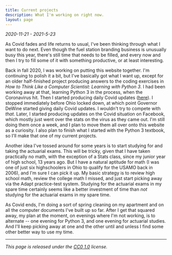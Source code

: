 ```yaml
---
title: Current projects
description: What I'm working on right now.
layout: page
---
```


*2020-11-21 - 2021-5-23*

As Covid fades and life returns to usual, I've been thinking through 
what I want to do next. Even though the fuel station branding business 
is unusually busy this year, there's still time that needs to be 
filled, and every now and then I try to fill some of it with something 
productive, or at least interesting.

Back in fall 2020, I was working on putting this website together. 
I'm continuing to polish it a bit, but I've basically got what I want 
up, except for an older half-finished project producing answers to the 
coding exercises in 
_How to Think Like a Computer Scientist: Learning with Python 3_. 
I had been working away at that, learning Python 3 in the process, 
when the Coronavirus hit. Then I started producing daily Covid updates 
([here](/covid/index.html)). I stopped immediately before Ohio locked 
down, at which point Governor DeWine started giving daily Covid 
updates. I wouldn't try to compete with _that_. Later, I started 
producing updates on the Covid situation on Facebook, which mostly 
just went over the stats on the virus as they came out. I'm still 
doing them once a week, and I plan to move them all over onto this 
website as a curiosity. I also plan to finish what I started with 
the Python 3 textbook, so I'll make that one of my current projects.

Another idea I've tossed around for some years is to start studying 
for and taking the actuarial exams. This will be tricky, given that I 
have taken practically no math, with the exception of a Stats class, 
since my junior year of high school, 13 years ago. But I have a natural 
aptitude for math (I was one of just six highschoolers in Ohio to 
qualify for the USAMO back in 2006), and I'm sure I can pick it up. 
My basic strategy is to review high school math, review the college 
math I missed, and just start picking away via the Adapt practice-test 
system. Studying for the actuarial exams in my spare time certainly 
seems like a better investment of time than _not_ studying for the 
actuarial exams in my spare time.

As Covid ends, I'm doing a sort of spring cleaning on my apartment and 
on all the computer documents I've built up so far. After I get that 
squared away, my plan at the moment, on evenings where I'm not 
working, is to alternate -- one evening for Python 3, and one evening 
for actuarial studies. And I'll keep picking away at one and the other 
until and unless I find some other better way to use my time.

---

_This page is released under the [CC0
1.0](https://creativecommons.org/publicdomain/zero/1.0/) license._

